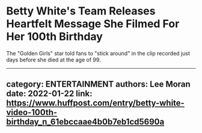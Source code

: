 # Betty White's Team Releases Heartfelt Message She Filmed For Her 100th Birthday

The "Golden Girls" star told fans to "stick around" in the clip recorded just days before she died at the age of 99.

---
category: ENTERTAINMENT
authors: Lee Moran
date: 2022-01-22
link: https://www.huffpost.com/entry/betty-white-video-100th-birthday_n_61ebccaae4b0b7eb1cd5690a
---
